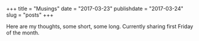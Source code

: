 +++
title = "Musings"
date = "2017-03-23"
publishdate = "2017-03-24"
slug = "posts"
+++

Here are my thoughts, some short, some long. Currently sharing first Friday of the month.

